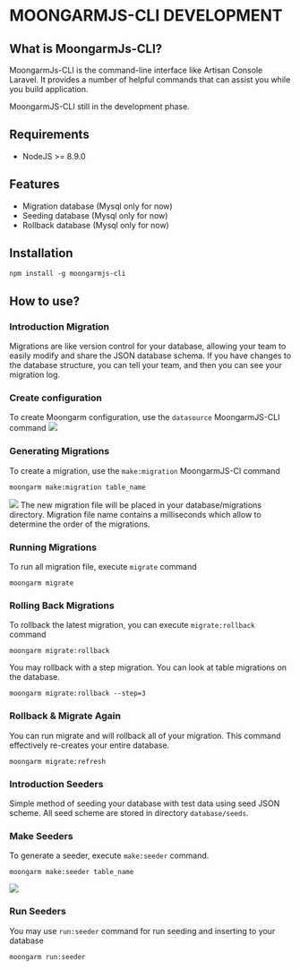 # MOONGARMJS-CLI DEVELOPMENT

## What is MoongarmJs-CLI?
MoongarmJs-CLI is the command-line interface like Artisan Console Laravel. It provides a number of helpful commands that can assist you while you build application. 

MoongarmJS-CLI still in the development phase.

## Requirements
*  NodeJS >= 8.9.0

## Features
*  Migration database (Mysql only for now)
*  Seeding database   (Mysql only for now)
*  Rollback database  (Mysql only for now)

## Installation

    npm install -g moongarmjs-cli

## How to use?

### Introduction Migration
Migrations are like version control for your database, allowing your team to easily modify and share the JSON database schema. If you have changes to the database structure, you can tell your team, and then you can see your migration log.

### Create configuration
To create Moongarm configuration, use the `datasource` MoongarmJS-CLI command
![](https://yudhapratama.com/files/render1542082808523.gif)

### Generating Migrations
To create a migration, use the `make:migration` MoongarmJS-CI command

    moongarm make:migration table_name

![](https://yudhapratama.com/files/render1542083370998.gif)
The new migration file will be placed in your database/migrations directory. Migration file name contains a milliseconds which allow to determine the order of the migrations.

### Running Migrations
To run all migration file, execute `migrate` command

    moongarm migrate
### Rolling Back Migrations
To rollback the latest migration, you can execute `migrate:rollback` command

    moongarm migrate:rollback
You may rollback with a step migration. You can look at table migrations on the database.

    moongarm migrate:rollback --step=3
### Rollback & Migrate Again
You can run migrate and will rollback all of your migration. This command effectively re-creates your entire database.

    moongarm migrate:refresh

 ### Introduction Seeders
Simple method of seeding your database with test data using seed JSON scheme. All seed scheme are stored in directory `database/seeds`. 
### Make Seeders
To generate a seeder, execute `make:seeder` command.

    moongarm make:seeder table_name
![](https://yudhapratama.com/files/render1542083787170.gif)
### Run Seeders
You may use `run:seeder` command for run seeding and inserting to your database

    moongarm run:seeder





